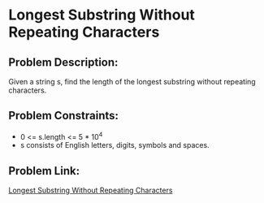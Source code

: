
# Longest Substring Without Repeating Characters

## Problem Description: 
Given a string s, find the length of the longest substring without repeating characters.

## Problem Constraints:
* 0 <= s.length <= 5 * 10<sup>4</sup>
* s consists of English letters, digits, symbols and spaces.

## Problem Link:
[Longest Substring Without Repeating Characters](https://leetcode.com/problems/longest-substring-without-repeating-characters/description/)
